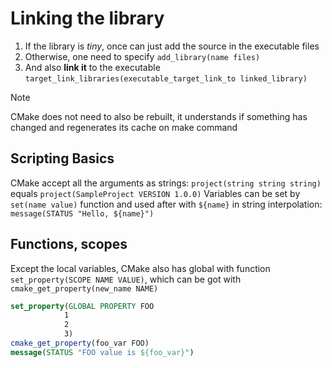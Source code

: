 # Linking the library

1. If the library is _tiny_, once can just add the source in the executable files
2. Otherwise, one need to specify `add_library(name files)`
3. And also **link it** to the executable `target_link_libraries(executable_target_link_to linked_library)`

> [!NOTE]
> CMake does not need to also be rebuilt, it understands if something has changed and regenerates
> its cache on make command

## Scripting Basics

CMake accept all the arguments as strings: `project(string string string)` equals
`project(SampleProject VERSION 1.0.0)`
Variables can be set by `set(name value)` function and used after with `${name}` in string
interpolation: `message(STATUS "Hello, ${name}")`

## Functions, scopes

Except the local variables, CMake also has global with function `set_property(SCOPE NAME VALUE)`, which can be got with `cmake_get_property(new_name NAME)`

```cmake
set_property(GLOBAL PROPERTY FOO
            1 
            2 
            3)
cmake_get_property(foo_var FOO)
message(STATUS "FOO value is ${foo_var}")
```
